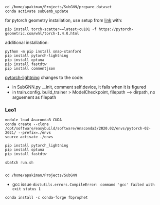 ```
cd /home/apakiman/Projects/SubGNN/prepare_dataset
conda activate subGemb_update

```

for pytorch geometry installation, use setup from [link](https://pytorch-geometric.readthedocs.io/en/latest/notes/installation.html) with:
```
pip install torch-scatter==latest+cu101 -f https://pytorch-geometric.com/whl/torch-1.4.0.html
```

additional installation:

```
python -m pip install snap-stanford
pip install pytorch-lightning
pip install optuna
pip install fastdtw
pip install commentjson
```

[pytorch-lightning](https://pytorch-lightning.readthedocs.io/_/downloads/en/stable/pdf/)
changes to the code:
- in SubGNN.py __init, comment self.device, it fails when it is figured
- in train.config. build_trainer > ModelCheckpoint, filepath --> dirpath, no arguement as filepath


### Leo1
```	
module load Anaconda3 CUDA
conda create --clone /opt/software/easybuild/software/Anaconda3/2020.02/envs/pytorch-02-2021/ --prefix=./envs
source activate ./envs

pip install pytorch_lightning
pip install optuna
pip install fastdtw

sbatch run.sh 


cd /home/apakiman/Projects/SubGNN
```


- gcc issue `distutils.errors.CompileError: command 'gcc' failed with exit status 1` 

```
conda install -c conda-forge fbprophet

```
